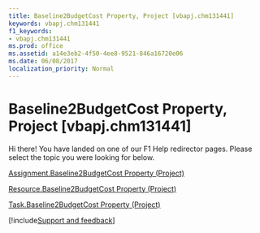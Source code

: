 ```yaml
---
title: Baseline2BudgetCost Property, Project [vbapj.chm131441]
keywords: vbapj.chm131441
f1_keywords:
- vbapj.chm131441
ms.prod: office
ms.assetid: a14e3eb2-4f50-4ee8-9521-846a16720e06
ms.date: 06/08/2017
localization_priority: Normal
---
```



# Baseline2BudgetCost Property, Project [vbapj.chm131441]

Hi there! You have landed on one of our F1 Help redirector pages. Please select the topic you were looking for below.

[Assignment.Baseline2BudgetCost Property (Project)](https://msdn.microsoft.com/library/44a3bd58-a6dc-6fe6-5ecb-61b35077a660%28Office.15%29.aspx)

[Resource.Baseline2BudgetCost Property (Project)](https://msdn.microsoft.com/library/d3dec49a-d1fb-2a86-96e7-1c9d1b671e10%28Office.15%29.aspx)

[Task.Baseline2BudgetCost Property (Project)](https://msdn.microsoft.com/library/599f9f87-33fa-f70c-e64f-46aaff522f31%28Office.15%29.aspx)

[!include[Support and feedback](~/includes/feedback-boilerplate.md)]